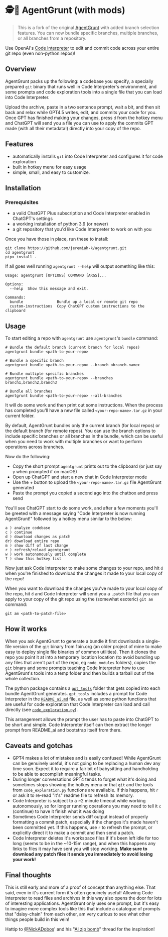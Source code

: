 # 🕵🧰 AgentGrunt (with mods)

> This is a fork of the original [AgentGrunt](https://github.com/nikvdp/agentgrunt) with added branch selection features. You can now bundle specific branches, multiple branches, or all branches from a repository.

Use OpenAI's [Code Interpreter](https://openai.com/blog/chatgpt-plugins#code-interpreter) to edit and commit code across your entire git repo (even non-python repos)!

## Overview

AgentGrunt packs up the following: a codebase you specify, a specially prepared `git` binary that runs well in Code Interpreter's environment, and some prompts and code exploration tools into a single file that you can load into Code Interpreter.

Upload the archive, paste in a two sentence prompt, wait a bit, and then sit back and relax while GPT4.5 writes, edit, and commits your code for you. Once GPT has finished making your changes, press `d` from the hotkey menu and ChatGPT will send you a file you can use to apply the commits GPT made (with all their metadata!) directly into your copy of the repo.

## Features

- automatically installs `git` into Code Interpreter and configures it for code exploration
- built in hotkey menu for easy usage
- simple, small, and easy to customize.

## Installation

### Prerequisites

- a valid ChatGPT Plus subscription and Code Interpreter enabled in ChatGPT's settings
- a working installation of python 3.9 (or newer)
- a git repository that you'd like Code Interpreter to work on with you

Once you have those in place, run these to install:

```shell
git clone https://github.com/jeremiah-k/agentgrunt.git
cd agentgrunt
pipx install .
```

If all goes well running `agentgrunt --help` will output something like this:

```text
Usage: agentgrunt [OPTIONS] COMMAND [ARGS]...

Options:
  --help  Show this message and exit.

Commands:
  bundle               Bundle up a local or remote git repo
  custom-instructions  Copy ChatGPT custom instructions to the clipboard
```

## Usage

To start editing a repo with `agentgrunt` use `agentgrunt`'s `bundle` command:

```shell
# Bundle the default branch (current branch for local repos)
agentgrunt bundle <path-to-your-repo>

# Bundle a specific branch
agentgrunt bundle <path-to-your-repo> --branch <branch-name>

# Bundle multiple specific branches
agentgrunt bundle <path-to-your-repo> --branches branch1,branch2,branch3

# Bundle all branches
agentgrunt bundle <path-to-your-repo> --all-branches
```

It will do some work and then print out some instructions. When the process has completed you'll have a new file called `<your-repo-name>.tar.gz` in your current folder.

By default, AgentGrunt bundles only the current branch (for local repos) or the default branch (for remote repos). You can use the branch options to include specific branches or all branches in the bundle, which can be useful when you need to work with multiple branches or want to perform operations across branches.

Now do the following:

- Copy the short prompt `agentgrunt` prints out to the clipboard (or just say `y` when prompted if on macOS)
- Open up ChatGPT and start a new chat in Code Interpreter mode
- Use the + button to upload the `<your-repo-name>.tar.gz` file AgentGrunt generated
- Paste the prompt you copied a second ago into the chatbox and press send

You'll see ChatGPT start to do some work, and after a few moments you'll be greeted with a message saying "Code Interpreter is now running AgentGrunt!" followed by a hotkey menu similar to the below:

```text
a ) analyze codebase
c ) continue
d ) download changes as patch
dr) download entire repo
m ) show diff of last change
r ) refresh/reload agentgrunt
w ) work autonomously until complete
? ) show this hotkey list
```

Now just ask Code Interpreter to make some changes to your repo, and hit `d` when you're finished to download the changes it made to your local copy of the repo!

When you want to download the changes you've made to your local copy of the repo, hit `d` and Code Interpreter will send you a `.patch` file that you can apply to your copy of the git repo using the (somewhat esoteric) `git am` command:

```shell
git am <path-to-patch-file>
```

## How it works

When you ask AgentGrunt to generate a bundle it first downloads a single-file version of the `git` binary from 1bin.org (an older project of mine to make easy to deploy single file binaries of common utilities). Then it clones the repo you point it at into a temporary location location (to avoid bundling up any files that aren't part of the repo, eg `node_modules` folders), copies the `git` binary and some prompts teaching Code Interpreter how to use AgentGrunt's tools into a temp folder and then builds a tarball out of the whole collection.

The python package contains a [`gpt_tools`](agentgrunt/gpt_tools) folder that gets copied into each bundle AgentGrunt generates. `gpt_tools` includes a prompt for Code Interpreter in the [`README_ai.md`](agentgrunt/gpt_tools/README_ai.md) file, as well as some python functions that are useful for code exploration that Code Interpreter can load and call directly (see [`code_exploration.py`](agentgrunt/gpt_tools/code_exploration.py)).

This arrangement allows the prompt the user has to paste into ChatGPT to be short and simple. Code Interpreter itself can then extract the longer prompt from README_ai and bootstrap itself from there.

## Caveats and gotchas

- GPT4 makes a lot of mistakes and is easily confused! While AgentGrunt can be genuinely useful, it's not going to be replacing a human dev any time soon. Expect it to require a fair bit of babysitting and handholding to be able to accomplish meaningful tasks.
- During longer conversations GPT4 tends to forget what it's doing and sometimes stops showing the hotkey menu or that `git` and the tools from `code_exploration.py` functions are available. If this happens, hit `r` or ask it to re-read "it's" readme file to refresh its memory.
- Code Interpreter is subject to a ~2 minute timeout while working autonomously, so for longer running operations you may need to tell it `c` (continue) to have it finish what it was doing
- Sometimes Code Interpreter sends diff output instead of properly formatting a commit patch, especially if the changes it's made haven't been committed yet. If this happens, use `r` to refresh the prompt, or explicitly direct it to make a commit and then send a patch.
- Code Interpreter deletes it's workspace files if it's been left idle for too long (seems to be in the ~10-15m range), and when this happens any links to files it may have sent you will stop working. **Make sure to download any patch files it sends you immediately to avoid losing your work!**

## Final thoughts

This is still early and more of a proof of concept than anything else. That said, even in it's current form it's often genuinely useful! Allowing Code Interpreter to read files and archives in this way also opens the door for lots of interesting applications. AgentGrunt only uses one prompt, but it's easy to imagine more complex tools like this that include a catalogue of prompts that "daisy-chain" from each other, am very curious to see what other things people build in this vein!

Hattip to [@NickADobos](https://twitter.com/NickADobos)' and his "[AI zip bomb](https://twitter.com/NickADobos/status/1687938356813180928)" thread for the inspiration!
